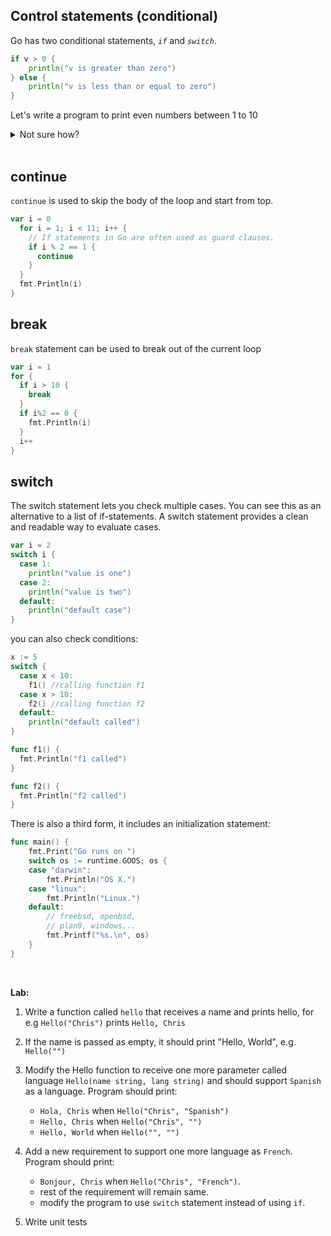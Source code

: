 ## Control statements (conditional)

Go has two conditional statements, *`if`* and *`switch`*.

```go
if v > 0 {
    println("v is greater than zero")
} else {
    println("v is less than or equal to zero")
}
```

Let's write a program to print even numbers between 1 to 10

<details>
  <summary>Not sure how?</summary>

Create a file `main.go` inside folder named as `conditional` and add the code:

```go
package main

import "fmt"

func main() {
  var i = 0
  for i = 1; i < 11; i++ {
    if i % 2 == 0 {
      fmt.Println(i)
    }
  }
}
```
</details>
<br>

## continue
`continue` is used to skip the body of the loop and start from top.

```go
var i = 0
  for i = 1; i < 11; i++ {
    // If statements in Go are often used as guard clauses.
    if i % 2 == 1 {
      continue
    }
  }
  fmt.Println(i)
}
```

## break
`break` statement can be used to break out of the current loop

```go
var i = 1
for {
  if i > 10 {
    break
  }
  if i%2 == 0 {
    fmt.Println(i)
  }
  i++
}
```

## switch
The switch statement lets you check multiple cases. You can see this as an alternative to a list of if-statements. A switch statement provides a clean and readable way to evaluate cases.

```go
var i = 2
switch i {
  case 1:
    println("value is one")
  case 2:
    println("value is two")
  default:
    println("default case")
}
```
you can also check conditions:

```go
x := 5
switch {
  case x < 10:
    f1() //calling function f1
  case x > 10:
    f2() //calling function f2
  default:
    println("default called")
}

func f1() {
  fmt.Println("f1 called")
}

func f2() {
  fmt.Println("f2 called")
}
```

There is also a third form, it includes an initialization statement:
```go
func main() {
	fmt.Print("Go runs on ")
	switch os := runtime.GOOS; os {
	case "darwin":
		fmt.Println("OS X.")
	case "linux":
		fmt.Println("Linux.")
	default:
		// freebsd, openbsd,
		// plan9, windows...
		fmt.Printf("%s.\n", os)
	}
}
```

<br>

**Lab:**

1. Write a function called `hello` that receives a name and prints hello, <name>
for e.g `Hello("Chris")` prints `Hello, Chris`

2. If the name is passed as empty, it should print "Hello, World", e.g. `Hello("")`

3. Modify the Hello function to receive one more parameter called language `Hello(name string, lang string)` and should support `Spanish` as a language. Program should print:
    - `Hola, Chris` when `Hello("Chris", "Spanish")`
    - `Hello, Chris` when `Hello("Chris", "")`
    - `Hello, World` when `Hello("", "")`

4. Add a new requirement to support one more language as `French`. Program should print:
    - `Bonjour, Chris` when `Hello("Chris", "French")`.
    - rest of the requirement will remain same.
    - modify the program to use `switch` statement instead of using `if`.

5. Write unit tests